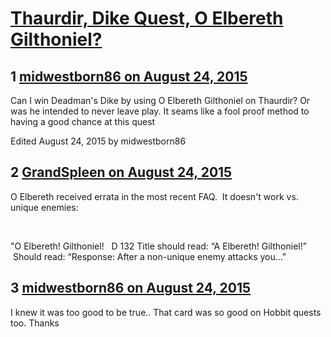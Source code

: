 # [Thaurdir, Dike Quest, O Elbereth Gilthoniel?](https://community.fantasyflightgames.com/topic/186028-thaurdir-dike-quest-o-elbereth-gilthoniel/)

## 1 [midwestborn86 on August 24, 2015](https://community.fantasyflightgames.com/topic/186028-thaurdir-dike-quest-o-elbereth-gilthoniel/?do=findComment&comment=1752423)

Can I win Deadman's Dike by using O Elbereth Gilthoniel on Thaurdir? Or was he intended to never leave play. It seams like a fool proof method to having a good chance at this quest

Edited August 24, 2015 by midwestborn86

## 2 [GrandSpleen on August 24, 2015](https://community.fantasyflightgames.com/topic/186028-thaurdir-dike-quest-o-elbereth-gilthoniel/?do=findComment&comment=1752459)

O Elbereth received errata in the most recent FAQ.  It doesn't work vs. unique enemies:

 

"O Elbereth! Gilthoniel!   D 132 Title should read: “A Elbereth! Gilthoniel!”  Should read: “Response: After a non-unique enemy attacks you..."

## 3 [midwestborn86 on August 24, 2015](https://community.fantasyflightgames.com/topic/186028-thaurdir-dike-quest-o-elbereth-gilthoniel/?do=findComment&comment=1752484)

I knew it was too good to be true.. That card was so good on Hobbit quests too. Thanks

